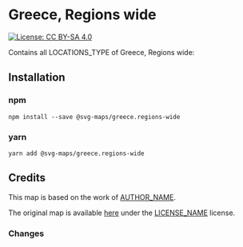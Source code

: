 #  Greece, Regions wide

[![License: CC BY-SA 4.0](https://img.shields.io/badge/License-CC%20BY--SA%204.0-blue.svg)](https://creativecommons.org/licenses/by-sa/4.0/)

Contains all LOCATIONS_TYPE of Greece, Regions wide:
<!-- List all the locations in alphabetical order -->

## Installation

### npm

`npm install --save @svg-maps/greece.regions-wide`

### yarn

`yarn add @svg-maps/greece.regions-wide`

## Credits

This map is based on the work of [AUTHOR_NAME](AUTHOR_PROFILE_LINK).

The original map is available [here](ORIGINAL_MAP_LINK) under the [LICENSE_NAME](LICENSE_LINK) license.

### Changes

<!-- 
List all the changes made in the SVG file
For example:
* Remove unnecessary attributes
* Replace title by name attributes
* Adjust viewBox
* Rename ids
* Sort `<path/>` alphabetically
-->
